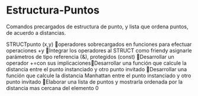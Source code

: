 # Estructura-Puntos
Comandos precargados de estructura de punto, y lista que ordena puntos, de acuerdo a distancias.

STRUCTpunto (x,y)
operadores sobrecargados en funciones para efectuar operaciones +y 
Integrar los operadores al STRUCT como friendy asignarle parámetros de tipo referencia (&), protegidos (const) 
Desarrollar un operador +=con sus implicacionesDesarrollar una función que calcule la distancia entre el punto instanciado y otro punto invitado
Desarrollar una función que calcule la distancia Manhattan entre el punto instanciado y otro punto invitado
Elaborar una lista de puntos y mostrarla ordenada por la distancia mas cercana del elemento 0
